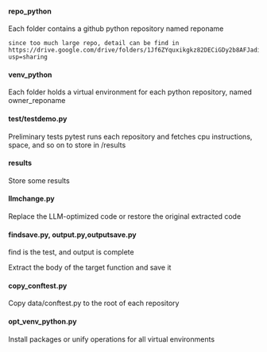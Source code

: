 #### repo_python 

Each folder contains a github python repository named reponame

```
since too much large repo, detail can be find in https://drive.google.com/drive/folders/1Jf6ZYquxikgkz82DECiGDy2b8AFJadis?usp=sharing 
```



#### venv_python

Each folder holds a virtual environment for each python repository, named owner_reponame



#### test/testdemo.py

Preliminary tests pytest runs each repository and fetches cpu instructions, space, and so on to store in /results



#### results

Store some results



#### llmchange.py

Replace the LLM-optimized code or restore the original extracted code



#### findsave.py, output.py,outputsave.py

find is the test, and output is complete

Extract the body of the target function and save it



#### copy_conftest.py

Copy data/conftest.py to the root of each repository



#### opt_venv_python.py

Install packages or unify operations for all virtual environments









